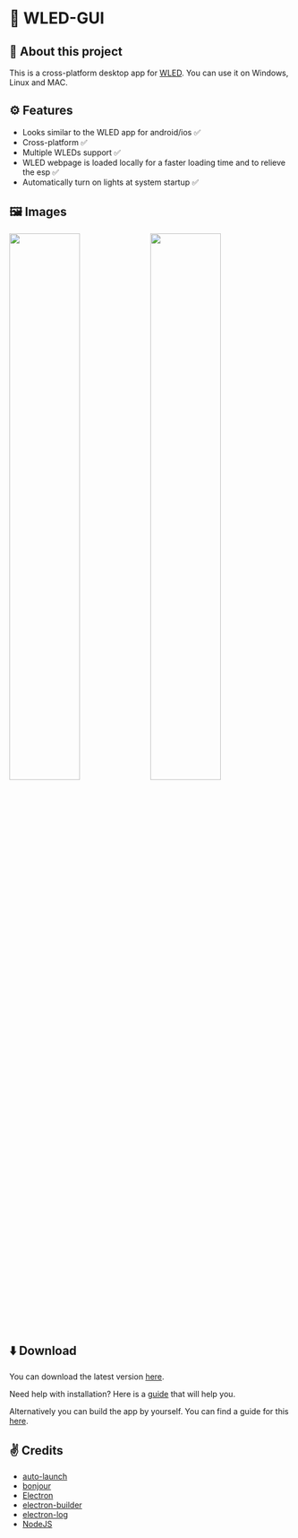 # 🌈 WLED-GUI

## 👋 About this project
This is a cross-platform desktop app for [WLED](https://github.com/Aircoookie/WLED). You can use it on Windows, Linux and MAC.

## ⚙️ Features
- Looks similar to the WLED app for android/ios ✅
- Cross-platform ✅
- Multiple WLEDs support ✅
- WLED webpage is loaded locally for a faster loading time and to relieve the esp ✅
- Automatically turn on lights at system startup ✅

## 🖼️ Images
<img src="/images/macbook-pro-space-gray-on-the-wooden-table.jpg" width="50%"><img src="/images/bright-office-enviroment-with-macbook-air.jpg" width="50%">
 
## ⬇️ Download
You can download the latest version [here](https://github.com/WoodyLetsCode/WLED-GUI/releases/latest).

Need help with installation? Here is a [guide](https://github.com/WoodyLetsCode/WLED-GUI/wiki) that will help you.

Alternatively you can build the app by yourself. You can find a guide for this [here](https://github.com/WoodyLetsCode/WLED-GUI/wiki/How-to-build-from-source).

## ✌️ Credits
- [auto-launch](https://www.npmjs.com/package/auto-launch)
- [bonjour](https://www.npmjs.com/package/bonjour)
- [Electron](https://www.electronjs.org/)
- [electron-builder](https://github.com/electron-userland/electron-builder)
- [electron-log](https://www.npmjs.com/package/electron-log)
- [NodeJS](https://nodejs.org/)
